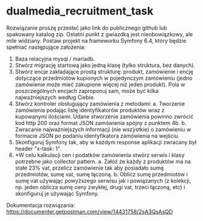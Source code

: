 # dualmedia_recruitment_task

Rozwiązanie proszę przesłać jako link do publicznego github lub spakowany katalog zip. Ostatni punkt z gwiazdką jest nieobowiązkowy, ale mile widziany.
Postaw projekt na frameworku Symfony 6.4, który będzie spełniać następujące założenia:

1. Baza relacyjna mysql / mariadb.
2. Stwórz migrację startową jako jedną klasę (tylko struktura, bez danych).
3. Stwórz encje zakładające prostą strukturę: produkt, zamówienie i encję dotyczące przedmiotów kupionych w pojedynczym zamówieniu (jedno zamówienie może mieć zakupione więcej niż jeden produkt). Pola w poszczególnych encjach zaproponuj sam, może być kilka najważniejszych według Ciebie.
4. Stwórz kontroler obsługujący zamówienia z metodami: 
	a. Tworzenie zamówienia podając listę identyfikatorów produktów wraz z kupowanymi ilościami. Udane stworzenie zamówienia powinno zwrócić kod http 200 oraz format JSON zamówienia spójny z punktem 4b.
	b. Zwracanie najważniejszych informacji (nie wszystkie) o zamówieniu w formacie JSON po podaniu identyfikatora zamówienia na wejściu.
5. Skonfiguruj Symfony tak, aby w każdym response aplikacji zwracany był header "x-task: 1".
6. *W celu kalkulacji cen i podatków zamówienia stwórz serwis i klasy potrzebne jako collector pattern. 
	a. Załóż że każdy z produktów ma na stałe 23% vat, przelicz zamówienie tak aby posiadało sumę przedmiotów, sumę vat, sumę łączoną. 
	b. Oblicz sumę przedmiotów i sumę vat używając powyższego serwisu jak i powiązanych (z kolekcji, np. jeden oblicza sumę ceny zwykłej, drugi vat, trzeci łączoną, etc) i skonfiguruj je używając Symfony.

Dokumentacja rozwiązania:
https://documenter.getpostman.com/view/14431758/2sA3QsAsQD
